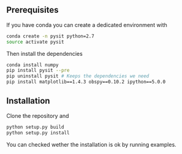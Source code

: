 Prerequisites
-------------
If you have conda you can create a dedicated environment with
``` sh
conda create -n pysit python=2.7
source activate pysit
```

Then install the dependencies
``` sh
conda install numpy
pip install pysit --pre
pip uninstall pysit # Keeps the dependencies we need
pip install matplotlib==1.4.3 obspy==0.10.2 ipython==5.0.0
```


Installation
------------

Clone the repository and
``` sh
python setup.py build
python setup.py install
```

You can checked wether the installation is ok by running examples.
